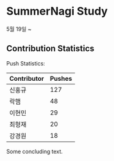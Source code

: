 # SummerNagi Study

5월 19일 ~ 

## Contribution Statistics

Push Statistics:

| Contributor | Pushes |
| ----------- | ------ |
| 신홍규 | 127 |
| 락햄 | 48 |
| 이현민 | 29 |
| 최형재 | 20 |
| 강경원 | 18 |

Some concluding text.
